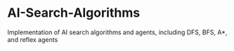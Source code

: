 # AI-Search-Algorithms
 Implementation of AI search algorithms and agents, including DFS, BFS, A*, and reflex agents
